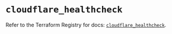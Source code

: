 # `cloudflare_healthcheck`

Refer to the Terraform Registry for docs: [`cloudflare_healthcheck`](https://registry.terraform.io/providers/cloudflare/cloudflare/4.33.0/docs/resources/healthcheck).
